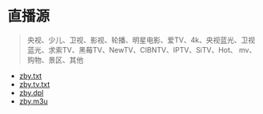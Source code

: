 # 直播源
> 央视、少儿、卫视、影视、轮播、明星电影、爱TV、4k、央视蓝光、卫视蓝光、求索TV、黑莓TV、NewTV、CIBNTV、IPTV、SiTV、Hot、 mv、购物、景区、其他

- [zby.txt][txt]
- [zby.tv.txt][tv.txt]
- [zby.dpl][dpl]
- [zby.m3u][m3u]

[txt]: https://bzxg-space.github.io/zby/zby.txt
[tv.txt]: https://bzxg-space.github.io/zby/zby.tv.txt
[dpl]: https://bzxg-space.github.io/zby/zby.dpl
[m3u]: https://bzxg-space.github.io/zby/zby.m3u

